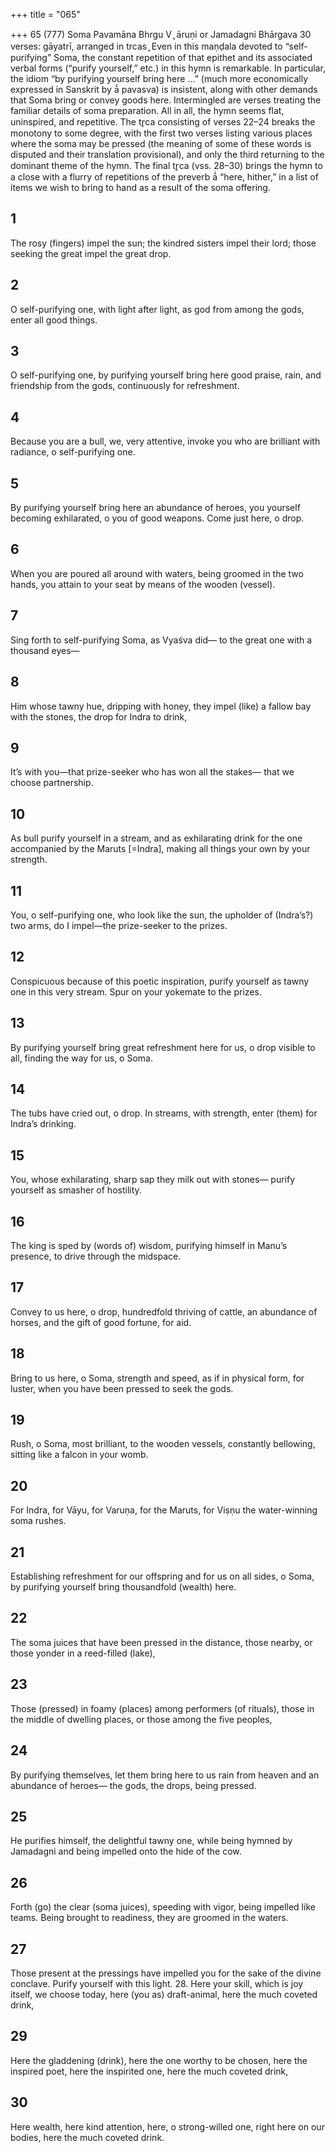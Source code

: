+++
title = "065"

+++
65 (777) Soma Pavamāna
Bhrgu V ̥ āruṇi or Jamadagni Bhārgava
30 verses: gāyatrī, arranged in trcas ̥
Even in this maṇḍala devoted to “self-purifying” Soma, the constant repetition of  that epithet and its associated verbal forms (“purify yourself,” etc.) in this hymn is  remarkable. In particular, the idiom “by purifying yourself bring here ...” (much  more economically expressed in Sanskrit by ā́ pavasva) is insistent, along with other  demands that Soma bring or convey goods here. Intermingled are verses treating the familiar details of soma preparation. All in all, the hymn seems flat, uninspired,  and repetitive.
The tr̥ca consisting of verses 22–24 breaks the monotony to some degree, with  the first two verses listing various places where the soma may be pressed (the  meaning of some of these words is disputed and their translation provisional),  and only the third returning to the dominant theme of the hymn. The final tr̥ca  (vss. 28–30) brings the hymn to a close with a flurry of repetitions of the preverb  ā́ “here, hither,” in a list of items we wish to bring to hand as a result of the soma  offering.
## 1
The rosy (fingers) impel the sun; the kindred sisters impel their lord; those seeking the great impel the great drop.
## 2
O self-purifying one, with light after light, as god from among the gods, enter all good things.
## 3
O self-purifying one, by purifying yourself bring here good praise, rain,  and friendship from the gods,
continuously for refreshment.
## 4
Because you are a bull, we, very attentive, invoke you who are brilliant  with radiance,
o self-purifying one.
## 5
By purifying yourself bring here an abundance of heroes, you yourself  becoming exhilarated, o you of good weapons.
Come just here, o drop.
## 6
When you are poured all around with waters, being groomed in the  two hands,
you attain to your seat by means of the wooden (vessel).
## 7
Sing forth to self-purifying Soma, as Vyaśva did—
to the great one with a thousand eyes—
## 8
Him whose tawny hue, dripping with honey, they impel (like) a fallow  bay with the stones,
the drop for Indra to drink,
## 9
It’s with you—that prize-seeker who has won all the stakes—
that we choose partnership.
## 10
As bull purify yourself in a stream, and as exhilarating drink for the  one accompanied by the Maruts [=Indra],
making all things your own by your strength.
## 11
You, o self-purifying one, who look like the sun, the upholder of  (Indra’s?) two arms,
do I impel—the prize-seeker to the prizes.
## 12
Conspicuous because of this poetic inspiration, purify yourself as  tawny one in this very stream.
Spur on your yokemate to the prizes.

## 13
By purifying yourself bring great refreshment here for us, o drop visible  to all,
finding the way for us, o Soma.
## 14
The tubs have cried out, o drop. In streams, with strength,
enter (them) for Indra’s drinking.
## 15
You, whose exhilarating, sharp sap they milk out with stones— purify yourself as smasher of hostility.
## 16
The king is sped by (words of) wisdom, purifying himself in Manu’s  presence,
to drive through the midspace.
## 17
Convey to us here, o drop, hundredfold thriving of cattle, an abundance  of horses,
and the gift of good fortune, for aid.
## 18
Bring to us here, o Soma, strength and speed, as if in physical form, for  luster,
when you have been pressed to seek the gods.
## 19
Rush, o Soma, most brilliant, to the wooden vessels, constantly  bellowing,
sitting like a falcon in your womb.
## 20
For Indra, for Vāyu, for Varuṇa, for the Maruts, for Viṣṇu
the water-winning soma rushes.
## 21
Establishing refreshment for our offspring and for us on all sides,  o Soma,
by purifying yourself bring thousandfold (wealth) here.
## 22
The soma juices that have been pressed in the distance, those nearby, or those yonder in a reed-filled (lake),
## 23
Those (pressed) in foamy (places) among performers (of rituals), those  in the middle of dwelling places,
or those among the five peoples,
## 24
By purifying themselves, let them bring here to us rain from heaven and  an abundance of heroes—
the gods, the drops, being pressed.
## 25
He purifies himself, the delightful tawny one, while being hymned by  Jamadagni
and being impelled onto the hide of the cow.
## 26
Forth (go) the clear (soma juices), speeding with vigor, being impelled  like teams.
Being brought to readiness, they are groomed in the waters.
## 27
Those present at the pressings have impelled you for the sake of the  divine conclave.
Purify yourself with this light. 28. Here your skill, which is joy itself, we choose today, here (you as)  draft-animal,
here the much coveted drink,
## 29
Here the gladdening (drink), here the one worthy to be chosen, here the  inspired poet, here the inspirited one,
here the much coveted drink,
## 30
Here wealth, here kind attention, here, o strong-willed one, right here  on our bodies,
here the much coveted drink.